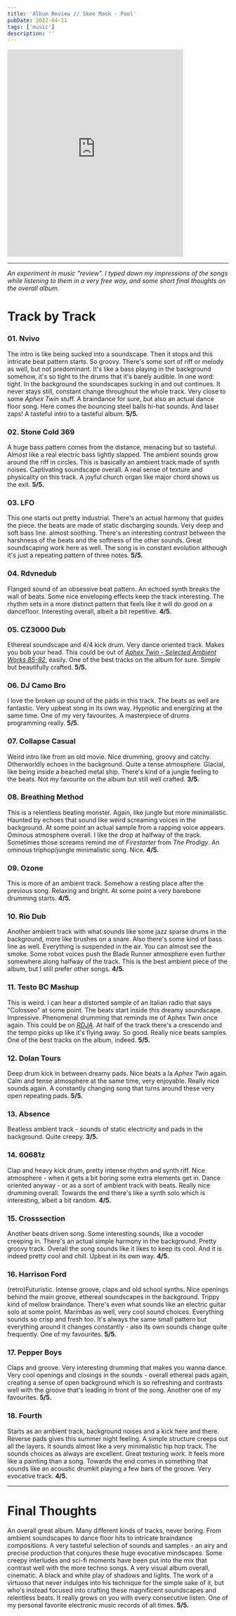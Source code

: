 ```yaml
---
title: 'Album Review // Skee Mask - Pool'
pubDate: 2022-04-11
tags: ['music']
description: ''
---
```


<iframe style="border: 0; width: 400px; height: 472px;" src="https://bandcamp.com/EmbeddedPlayer/album=222624053/size=large/bgcol=ffffff/linkcol=0687f5/artwork=small/transparent=true/" seamless><a href="https://iliantape.bandcamp.com/album/itlp09-pool">ITLP09 - Pool by Skee Mask</a></iframe>

---

_An experiment in music "review". I typed down my impressions of the songs while listening to them in a very free way, and some short final thoughts on the overall album._

# Track by Track

### 01. Nvivo

The intro is like being sucked into a soundscape. Then it stops and this intricate beat pattern starts. So groovy. There's some sort of riff or melody as well, but not predominant. It's like a bass playing in the background somehow, it's so tight to the drums that it's barely audible. In one word: tight. In the background the soundscapes sucking in and out continues. It never stays still, constant change throughout the whole track. Very close to some _Aphex Twin_ stuff. A braindance for sure, but also an actual dance floor song. Here comes the bouncing steel balls hi-hat sounds. And laser zaps! A tasteful intro to a tasteful album. **5/5.**

### 02. Stone Cold 369

A huge bass pattern comes from the distance, menacing but so tasteful. Almost like a real electric bass lightly slapped. The ambient sounds grow around the riff in circles. This is basically an ambient track made of synth noises. Captivating soundscape overall. A real sense of texture and physicality on this track. A joyful church organ like major chord shows us the exit. **5/5.**

### 03. LFO

This one starts out pretty industrial. There's an actual harmony that guides the piece. the beats are made of static discharging sounds. Very deep and soft bass line. almost soothing. There's an interesting contrast between the harshness of the beats and the softness of the other sounds. Great soundscaping work here as well. The song is in constant evolution although it's just a repeating pattern of three notes. **5/5.**

### 04. Rdvnedub

Flanged sound of an obsessive beat pattern. An echoed synth breaks the wall of beats. Some nice enveloping effects keep the track interesting. The rhythm sets in a more distinct pattern that feels like it will do good on a dancefloor. Interesting overall, albeit a bit repetitive. **4/5.**

### 05. CZ3000 Dub

Ethereal soundscape and 4/4 kick drum. Very dance oriented track. Makes you bob your head. This could be out of _[Aphex Twin - Selected Ambient Works 85-92](https://www.allmusic.com/album/selected-ambient-works-85-92-mw0000213259)_, easily. One of the best tracks on the album for sure. Simple but beautifully crafted. **5/5.**

### 06. DJ Camo Bro

I love the broken up sound of the pads in this track. The beats as well are fantastic. Very upbeat song in its own way. Hypnotic and energizing at the same time. One of my very favourites. A masterpiece of drums programming really. **5/5.**

### 07. Collapse Casual

Weird intro like from an old movie. Nice drumming, groovy and catchy. Otherworldly echoes in the background. Quite a tense atmosphere. Glacial, like being inside a beached metal ship. There's kind of a jungle feeling to the beats. Not my favourite on the album but still well crafted. **3/5.**

### 08. Breathing Method

This is a relentless beating monster. Again, like jungle but more minimalistic. Haunted by echoes that sound like weird screaming voices in the background. At some point an actual sample from a rapping voice appears. Ominous atmosphere overall. I like the drop at halfway of the track. Sometimes those screams remind me of _Firestarter_ from _The Prodigy_. An ominous triphop/jungle minimalistic song. Nice. **4/5.**

### 09. Ozone

This is more of an ambient track. Somehow a resting place after the previous song. Relaxing and bright. At some point a very barebone drumming starts. **4/5.**

### 10. Rio Dub

Another ambient track with what sounds like some jazz sparse drums in the background, more like brushes on a snare. Also there's some kind of bass line as well. Everything is suspended in the air. You can almost see the smoke. Some robot voices push the Blade Runner atmosphere even further somewhere along halfway of the track. This is the best ambient piece of the album, but I still prefer other songs. **4/5.**

### 11. Testo BC Mashup

This is weird. I can hear a distorted sample of an Italian radio that says "Colosseo" at some point. The beats start inside this dreamy soundscape. Impressive. Phenomenal drumming that reminds me of Aphex Twin once again. This could be on _[RDJA](https://www.allmusic.com/album/richard-d-james-album-mw0000087254)._ At half of the track there's a crescendo and the tempo picks up like it's flying away. So good. Really nice beats samples. One of the best tracks on the album, indeed. **5/5.**

### 12. Dolan Tours

Deep drum kick in between dreamy pads. Nice beats a la _Aphex Twin_ again. Calm and tense atmosphere at the same time, very enjoyable. Really nice sounds again. A constantly changing song that turns around these very open repeating pads. **5/5.**

### 13. Absence

Beatless ambient track - sounds of static electricity and pads in the background. Quite creepy. **3/5.**

### 14. 60681z

Clap and heavy kick drum, pretty intense rhythm and synth riff. Nice atmosphere - when it gets a bit boring some extra elements get in. Dance oriented anyway - or as a sort of ambient track with beats. Really nice drumming overall. Towards the end there's like a synth solo which is interesting, albeit a bit random. **4/5.**

### 15. Crosssection

Another beats driven song. Some interesting sounds, like a vocoder creeping in. There's an actual simple harmony in the background. Pretty groovy track. Overall the song sounds like it likes to keep its cool. And it is indeed pretty cool and chill. Upbeat in its own way. **4/5.**

### 16. Harrison Ford

(retro)Futuristic. Intense groove, claps and old school synths. Nice openings behind the main groove, ethereal soundscapes in the background. Trippy kind of mellow braindance. There's even what sounds like an electric guitar solo at some point. Marimbas as well, very cool sound choices. Everything sounds so crisp and fresh too. It's always the same small pattern but everything around it changes constantly - also its own sounds change quite frequently. One of my favourites. **5/5.**

### 17. Pepper Boys

Claps and groove. Very interesting drumming that makes you wanna dance. Very cool openings and closings in the sounds - overall ethereal pads again, creating a sense of open background which is so refreshing and contrasts well with the groove that's leading in front of the song. Another one of my favourites. **5/5.**

### 18. Fourth

Starts as an ambient track, background noises and a kick here and there. Reverse pads gives this summer night feeling. A simple structure creeps out all the layers. It sounds almost like a very minimalistic hip hop track. The sounds choices as always are excellent. Great texturing work. It feels more like a painting than a song. Towards the end comes in something that sounds like an acoustic drumkit playing a few bars of the groove. Very evocative track. **4/5.**

---

# Final Thoughts

An overall great album. Many different kinds of tracks, never boring. From ambient soundscapes to dance floor hits to intricate braindance compositions. A very tasteful selection of sounds and samples - an airy and precise production that conjures these huge evocative mindscapes. Some creepy interludes and sci-fi moments have been put into the mix that contrast well with the more techno songs. A very visual album overall, cinematic. A black and white play of shadows and lights. The work of a virtuoso that never indulges into his technique for the simple sake of it, but who's instead focused into crafting these magnificent soundscapes and relentless beats. It really grows on you with every consecutive listen. One of my personal favorite electronic music records of all times. **5/5.**
